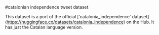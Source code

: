 #catalonian independence tweet dataset

This dataset is a port of the official ['catalonia_independence' dataset] (https://huggingface.co/datasets/catalonia_independence) on the Hub. It has just the Catalan language version.